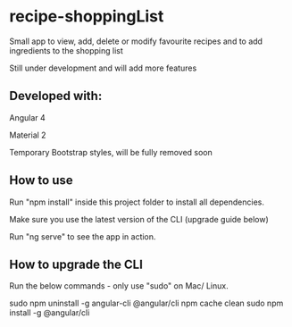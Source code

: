 # recipe-shoppingList

Small app to view, add, delete or modify favourite recipes and to add ingredients to the shopping list

Still under development and will add more features

Developed with:
---------------

Angular 4 

Material 2

Temporary Bootstrap styles, will be fully removed soon

How to use
----------

Run "npm install" inside this project folder to install all dependencies.

Make sure you use the latest version of the CLI (upgrade guide below)

Run "ng serve" to see the app in action.


How to upgrade the CLI
-----------------------

Run the below commands - only use "sudo" on Mac/ Linux.

sudo npm uninstall -g angular-cli @angular/cli
npm cache clean
sudo npm install -g @angular/cli
